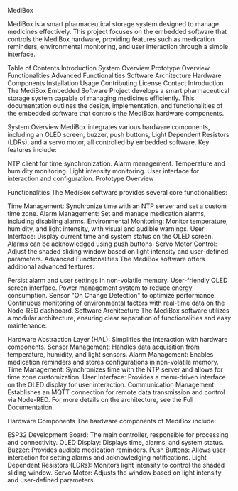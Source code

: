 MediBox

MediBox is a smart pharmaceutical storage system designed to manage medicines effectively. This project focuses on the embedded software that controls the MediBox hardware, providing features such as medication reminders, environmental monitoring, and user interaction through a simple interface.

Table of Contents
Introduction
System Overview
Prototype Overview
Functionalities
Advanced Functionalities
Software Architecture
Hardware Components
Installation
Usage
Contributing
License
Contact
Introduction
The MediBox Embedded Software Project develops a smart pharmaceutical storage system capable of managing medicines efficiently. This documentation outlines the design, implementation, and functionalities of the embedded software that controls the MediBox hardware components.

System Overview
MediBox integrates various hardware components, including an OLED screen, buzzer, push buttons, Light Dependent Resistors (LDRs), and a servo motor, all controlled by embedded software. Key features include:

NTP client for time synchronization.
Alarm management.
Temperature and humidity monitoring.
Light intensity monitoring.
User interface for interaction and configuration.
Prototype Overview

Functionalities
The MediBox software provides several core functionalities:

Time Management: Synchronize time with an NTP server and set a custom time zone.
Alarm Management: Set and manage medication alarms, including disabling alarms.
Environmental Monitoring: Monitor temperature, humidity, and light intensity, with visual and audible warnings.
User Interface: Display current time and system status on the OLED screen. Alarms can be acknowledged using push buttons.
Servo Motor Control: Adjust the shaded sliding window based on light intensity and user-defined parameters.
Advanced Functionalities
The MediBox software offers additional advanced features:

Persist alarm and user settings in non-volatile memory.
User-friendly OLED screen interface.
Power management system to reduce energy consumption.
Sensor "On Change Detection" to optimize performance.
Continuous monitoring of environmental factors with real-time data on the Node-RED dashboard.
Software Architecture
The MediBox software utilizes a modular architecture, ensuring clear separation of functionalities and easy maintenance:

Hardware Abstraction Layer (HAL): Simplifies the interaction with hardware components.
Sensor Management: Handles data acquisition from temperature, humidity, and light sensors.
Alarm Management: Enables medication reminders and stores configurations in non-volatile memory.
Time Management: Synchronizes time with the NTP server and allows for time zone customization.
User Interface: Provides a menu-driven interface on the OLED display for user interaction.
Communication Management: Establishes an MQTT connection for remote data transmission and control via Node-RED.
For more details on the architecture, see the Full Documentation.

Hardware Components
The hardware components of MediBox include:

ESP32 Development Board: The main controller, responsible for processing and connectivity.
OLED Display: Displays time, alarms, and system status.
Buzzer: Provides audible medication reminders.
Push Buttons: Allows user interaction for setting alarms and acknowledging notifications.
Light Dependent Resistors (LDRs): Monitors light intensity to control the shaded sliding window.
Servo Motor: Adjusts the window based on light intensity and user-defined parameters.
